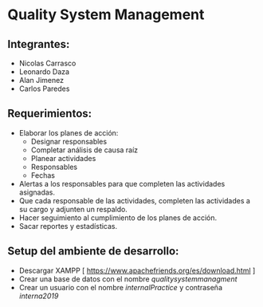 # Quality System Management

## Integrantes:

- Nicolas Carrasco
- Leonardo Daza
- Alan Jimenez
- Carlos Paredes

## Requerimientos:
- Elaborar los planes de acción: 
  - Designar responsables
  - Completar análisis de causa raíz
  - Planear actividades 
  - Responsables
  - Fechas
- Alertas a los responsables para que completen las actividades asignadas.
- Que cada responsable de las actividades, completen las actividades a su cargo y adjunten un respaldo.
- Hacer seguimiento al cumplimiento de los planes de acción.
- Sacar reportes y estadísticas.
## Setup del ambiente de desarrollo:
- Descargar XAMPP
[ https://www.apachefriends.org/es/download.html ]
- Crear una base de datos con el nombre *qualitysystemmanagment*
- Crear un usuario con el nombre *internalPractice* y contraseña *interna2019*
